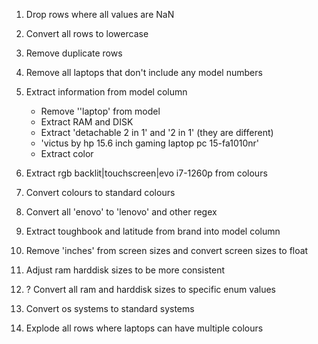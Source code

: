 1. Drop rows where all values are NaN
2. Convert all rows to lowercase
3. Remove duplicate rows
4. Remove all laptops that don't include any model numbers

5. Extract information from model column
    - Remove ''laptop' from model
    - Extract RAM and DISK
    - Extract 'detachable 2 in 1' and '2 in 1' (they are different)
    - 'victus by hp 15.6 inch gaming laptop pc 15-fa1010nr'
    - Extract color

6. Extract rgb backlit|touchscreen|evo i7-1260p from colours
7. Convert colours to standard colours

8. Convert all 'enovo' to 'lenovo' and other regex
9. Extract toughbook and latitude from brand into model column

10. Remove 'inches' from screen sizes and convert screen sizes to float

11. Adjust ram harddisk sizes to be more consistent
12. ? Convert all ram and harddisk sizes to specific enum values

13. Convert os systems to standard systems

20. Explode all rows where laptops can have multiple colours